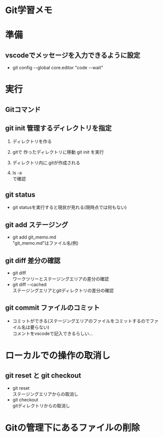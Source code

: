 # Git学習メモ

# 準備  
## vscodeでメッセージを入力できるように設定  
- git config --global core.editor "code --wait"  
# 実行
## Gitコマンド
## git init 管理するディレクトリを指定

1. ディレクトリを作る

1. gitで
作ったディレクトリに移動
git init
を実行

1. ディレクトリ内に.gitが作成される

1. ls -a  
で確認


## git status
- git statusを実行すると現状が見れる(現時点では何もない)

## git add ステージング  
-  git add git_memo.md  
"git_memo.md"はファイル名(例)

## git diff 差分の確認　 
- git diff  
ワークツリーとステージングエリアの差分の確認  
- git diff --cached  
ステージングエリアとgitディレクトリの差分の確認

## git commit ファイルのコミット  
- コミットができる(ステージングエリアのファイルをコミットするのでファイル名は要らない)  
コメントをvscodeで記入できるらしい…

# ローカルでの操作の取消し  
## git reset と git checkout
- git reset  
ステージングエリアからの取消し
- git checkout  
gitディレクトリからの取消し
# Gitの管理下にあるファイルの削除  
